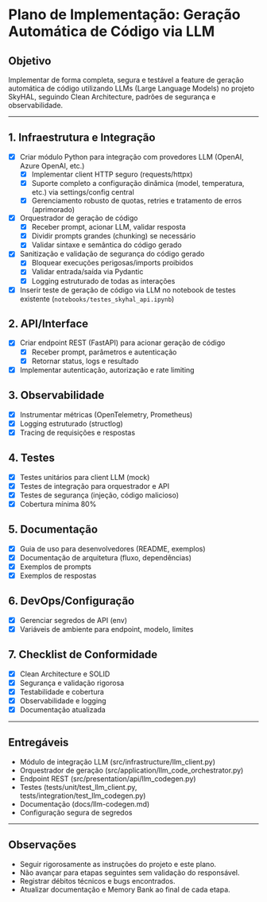 # Plano de Implementação: Geração Automática de Código via LLM

## Objetivo

Implementar de forma completa, segura e testável a feature de geração automática de código utilizando LLMs (Large Language Models) no projeto SkyHAL, seguindo Clean Architecture, padrões de segurança e observabilidade.

---

## 1. Infraestrutura e Integração

- [x] Criar módulo Python para integração com provedores LLM (OpenAI, Azure OpenAI, etc.)
  - [x] Implementar client HTTP seguro (requests/httpx)
  - [x] Suporte completo a configuração dinâmica (model, temperatura, etc.) via settings/config central
  - [x] Gerenciamento robusto de quotas, retries e tratamento de erros (aprimorado)
- [x] Orquestrador de geração de código
  - [x] Receber prompt, acionar LLM, validar resposta
  - [x] Dividir prompts grandes (chunking) se necessário
  - [x] Validar sintaxe e semântica do código gerado
- [x] Sanitização e validação de segurança do código gerado
  - [x] Bloquear execuções perigosas/imports proibidos
  - [x] Validar entrada/saída via Pydantic
  - [x] Logging estruturado de todas as interações
- [x] Inserir teste de geração de código via LLM no notebook de testes existente (`notebooks/testes_skyhal_api.ipynb`)

## 2. API/Interface

- [x] Criar endpoint REST (FastAPI) para acionar geração de código
  - [x] Receber prompt, parâmetros e autenticação
  - [x] Retornar status, logs e resultado
- [x] Implementar autenticação, autorização e rate limiting

## 3. Observabilidade

- [x] Instrumentar métricas (OpenTelemetry, Prometheus)
- [x] Logging estruturado (structlog)
- [x] Tracing de requisições e respostas

## 4. Testes

- [x] Testes unitários para client LLM (mock)
- [x] Testes de integração para orquestrador e API
- [x] Testes de segurança (injeção, código malicioso)
- [x] Cobertura mínima 80%

## 5. Documentação

- [x] Guia de uso para desenvolvedores (README, exemplos)
- [x] Documentação de arquitetura (fluxo, dependências)
- [x] Exemplos de prompts
- [x] Exemplos de respostas

## 6. DevOps/Configuração

- [x] Gerenciar segredos de API (env)
- [x] Variáveis de ambiente para endpoint, modelo, limites

## 7. Checklist de Conformidade

- [x] Clean Architecture e SOLID
- [x] Segurança e validação rigorosa
- [x] Testabilidade e cobertura
- [x] Observabilidade e logging
- [x] Documentação atualizada

---

## Entregáveis

- Módulo de integração LLM (src/infrastructure/llm_client.py)
- Orquestrador de geração (src/application/llm_code_orchestrator.py)
- Endpoint REST (src/presentation/api/llm_codegen.py)
- Testes (tests/unit/test_llm_client.py, tests/integration/test_llm_codegen.py)
- Documentação (docs/llm-codegen.md)
- Configuração segura de segredos

---

## Observações

- Seguir rigorosamente as instruções do projeto e este plano.
- Não avançar para etapas seguintes sem validação do responsável.
- Registrar débitos técnicos e bugs encontrados.
- Atualizar documentação e Memory Bank ao final de cada etapa.
